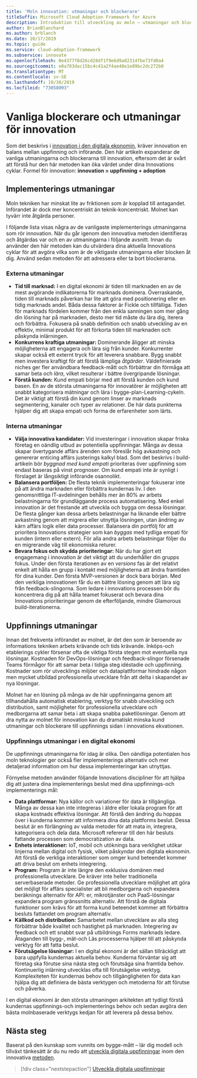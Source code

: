 ```yaml
---
title: 'Moln innovation: utmaningar och blockerare'
titleSuffix: Microsoft Cloud Adoption Framework for Azure
description: Introduktion till utveckling av moln – utmaningar och blockerare
author: BrianBlanchard
ms.author: brblanch
ms.date: 10/17/2019
ms.topic: guide
ms.service: cloud-adoption-framework
ms.subservice: innovate
ms.openlocfilehash: 0e4377f8d26cd28df1f9e6d9a82314fbe73fd0a4
ms.sourcegitcommit: e0a783dac15bc4c41a2f4ae48e1e89bc2dc272b0
ms.translationtype: MT
ms.contentlocale: sv-SE
ms.lasthandoff: 10/30/2019
ms.locfileid: "73058093"
---
```

# <a name="common-blockers-and-challenges-to-innovation"></a>Vanliga blockerare och utmaningar för innovation

Som det beskrivs i [innovation i den digitala ekonomin](./index.md), kräver innovation en balans mellan uppfinning och införande. Den här artikeln expanderar de vanliga utmaningarna och blockerarna till innovation, eftersom det är svårt att förstå hur den här metoden kan öka värdet under dina Innovations cyklar. Formel för innovation: **innovation = uppfinning + adoption**

## <a name="adoption-challenges"></a>Implementerings utmaningar

Moln tekniken har minskat lite av friktionen som är kopplad till antagandet. Införandet är dock mer koncentriskt än teknik-koncentriskt. Molnet kan tyvärr inte åtgärda personer.

I följande lista visas några av de vanligaste implementerings utmaningarna som rör innovation. När du går igenom den innovativa metoden identifieras och åtgärdas var och en av utmaningarna i följande avsnitt. Innan du använder den här metoden kan du utvärdera dina aktuella Innovations cyklar för att avgöra vilka som är de viktigaste utmaningarna eller blocken åt dig. Använd sedan metoden för att adressera eller ta bort blockerarna.

### <a name="external-challenges"></a>Externa utmaningar

- **Tid till marknad:** I en digital ekonomi är tiden till marknaden en av de mest avgörande indikatorerna för marknads dominera. Överraskande, tiden till marknads påverkan har lite att göra med positionering eller en tidig marknads andel. Båda dessa faktorer är Fickle och tillfälliga. Tiden för marknads fördelen kommer från den enkla sanningen som mer gång din lösning har på marknaden, desto mer tid måste du lära dig, iterera och förbättra. Fokusera på snabb definition och snabb utveckling av en effektiv, minimal produkt för att förkorta tiden till marknaden och påskynda inlärningen.
- **Konkurrens kraftiga utmaningar:** Dominerande åligger att minska möjligheterna att engagera och lära sig från kunder. Konkurrenter skapar också ett externt tryck för att leverera snabbare. Bygg snabbt men investera kraftigt för att förstå lämpliga _åtgärder_. Väldefinierade niches ger fler användbara feedback-mått och förbättrar din förmåga att samar beta och _lära_, vilket resulterar i bättre övergripande lösningar.
- **Förstå kunden:** Kund empati börjar med att förstå kunden och kund basen. En av de största utmaningarna för innovatörer är möjligheten att snabbt kategorisera mätningar och lära i bygge-plan-Learning-cykeln. Det är viktigt att förstå din kund genom linser av marknads segmentering, kanaler och typer av relationer. De här data punkterna hjälper dig att skapa empati och forma de erfarenheter som lärts.

### <a name="internal-challenges"></a>Interna utmaningar

- **Välja innovativa kandidater:** Vid investeringar i innovation skapar friska företag en oändlig utbud av potentiella uppfinningar. Många av dessa skapar övertygande affärs ärenden som föreslår hög avkastning och genererar enticing affärs justerings kalkyl blad. Som det beskrivs i build-artikeln bör *byggnad med kund empati* prioriteras över uppfinning som endast baseras på vinst prognoser. Om kund empati inte är synligt i förslaget är långsiktigt införande osannolikt.
- **Balansera portföljen:** De flesta teknik implementeringar fokuserar inte på att ändra marknaden eller förbättra kundernas liv. I den genomsnittliga IT-avdelningen behålls mer än 80% av arbets belastningarna för grundläggande process automatisering. Med enkel innovation är det frestande att utveckla och bygga om dessa lösningar. De flesta gånger kan dessa arbets belastningar ha liknande eller bättre avkastning genom att migrera eller utnyttja lösningen, utan ändring av kärn affärs logik eller data processer. Balansera din portfölj för att prioritera Innovations strategier som kan _byggas_ med tydliga empati för kunden (intern eller extern). För alla andra arbets belastningar följer du en migrerande väg till ekonomiska returer.
- **Bevara fokus och skydda prioriteringar:** När du har gjort ett engagemang i innovation är det viktigt att du underhåller din grupps fokus. Under den första iterationen av en *versions* fas är det relativt enkelt att hålla en grupp i kontakt med möjligheterna att ändra framtiden för dina kunder. Den första MVP-versionen är dock bara början. Med den verkliga innovationen får du en bättre lösning genom att lära sig från feedback-slingorna. Som ledare i innovations processen bör du koncentrera dig på att hålla teamet fokuserat och bevara dina Innovations prioriteringar genom de efterföljande, mindre Glamorous build-iterationerna.

## <a name="invention-challenges"></a>Uppfinnings utmaningar

Innan det frekventa införandet av molnet, är det den som är beroende av informations tekniken arbets krävande och tids krävande. Inköps-och etablerings cykler försenar ofta de viktiga första stegen mot eventuella nya lösningar. Kostnaden för DevOps-lösningar och feedback-slingor försenade Teams förmågor för att samar beta i tidiga steg idéstadie och uppfinning. Kostnader som rör utvecklings miljöer och dataplattformar hindrade någon men mycket utbildad professionella utvecklare från att delta i skapandet av nya lösningar.

Molnet har en lösning på många av de här uppfinningarna genom att tillhandahålla automatisk etablering, verktyg för snabb utveckling och distribution, samt möjligheter för professionella utvecklare och medborgarna att samar beta i att skapa snabba paketlösningar. Genom att dra nytta av molnet för innovation kan du dramatiskt minska kund utmaningar och blockerare till uppfinnings sidan i innovations ekvationen.

### <a name="invention-challenges-in-a-digital-economy"></a>Uppfinnings utmaningar i en digital ekonomi

De uppfinnings utmaningarna för idag är olika. Den oändliga potentialen hos moln teknologier ger också fler implementerings alternativ och mer detaljerad information om hur dessa implementeringar kan utnyttjas.

Förnyelse metoden använder följande Innovations discipliner för att hjälpa dig att justera dina implementerings beslut med dina uppfinnings-och implementerings mål:

- **Data plattformar:** Nya källor och variationer för data är tillgängliga. Många av dessa kan inte integreras i äldre eller lokala program för att skapa kostnads effektiva lösningar. Att förstå den ändring du hoppas över i kunderna kommer att informera dina data plattforms beslut. Dessa beslut är en förlängning av valda metoder för att mata in, integrera, kategorisera och dela data. Microsoft refererar till den här besluts fattande processen som democratization av data.
- **Enhets interaktioner:** IoT, mobil och utöknings bara verklighet utökar linjerna mellan digital och fysisk, vilket påskyndar den digitala ekonomin. Att förstå de verkliga interaktioner som omger kund beteendet kommer att driva beslut om enhets integrering.
- **Program:** Program är inte längre den exklusiva domänen med professionella utvecklare. De kräver inte heller traditionella serverbaserade metoder. Ge professionella utvecklare möjlighet att göra det möjligt för affärs specialister att bli medborgarna och expandera beräknings alternativ för API: er, mikrotjänster och PaaS-lösningar expandera program gränssnitts alternativ. Att förstå de digitala funktioner som krävs för att forma kund beteendet kommer att förbättra besluts fattandet om program alternativ.
- **Källkod och distribution:** Samarbetet mellan utvecklare av alla steg förbättrar både kvalitet och hastighet på marknaden. Integrering av feedback och ett snabbt svar på utbildnings Forms marknads ledare. Åtaganden till bygg-, mät-och Läs processerna hjälper till att påskynda verktyg för att fatta beslut.
- **Förutsägelse lösningar:** I en digital ekonomi är det sällan tillräckligt att bara uppfylla kundernas aktuella behov. Kunderna förväntar sig att företag ska förutse sina nästa steg och förutsäga sina framtida behov. Kontinuerlig inlärning utvecklas ofta till förutsägelse verktyg. Komplexiteten för kundernas behov och tillgängligheten för data kan hjälpa dig att definiera de bästa verktygen och metoderna för att förutse och påverka.

I en digital ekonomi är den största utmaningen arkitekten att tydligt förstå kundernas uppfinnings-och implementerings behov och sedan avgöra den bästa molnbaserade verktygs kedjan för att leverera på dessa behov.

## <a name="next-steps"></a>Nästa steg

Baserat på den kunskap som vunnits om bygge-mått – lär dig modell och tillväxt tänkesätt är du nu redo att [utveckla digitala uppfinningar](./invention.md) inom den innovativa [metoden](./index.md).

> [!div class="nextstepaction"]
> [Utveckla digitala uppfinningar](./invention.md)
